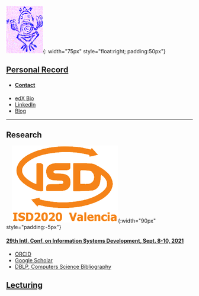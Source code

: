 ![Exlibris](Rana2.png){: width="75px" style="float:right; padding:50px"}
## [Personal Record](https://www.upv.es/ficha-personal/fgonzal)
* #### [Contact](contact.md)
* [edX Bio](https://www.edx.org/es/bio/fernando-gonzalez-ladron-de-guevara)
* [LinkedIn](https://www.linkedin.com/in/fglguevara)
* [Blog](http://dgnd.doe.upv.es/fgonzal/)

----- 
## Research
&nbsp; &nbsp;&nbsp;![isd](isd_v2.png){:width="90px" style="padding:-5px"}&nbsp; &nbsp;   
#### [29th Intl. Conf. on Information Systems Development, Sept. 8-10, 2021 ](http://isd2021.webs.upv.es)

* [ORCID](https://orcid.org/0000-0002-2617-1559)
* [Google Scholar](https://scholar.google.com/citations?user=ZwUFeFAAAAAJ&hl=en)
* [DBLP, Computers Science Bibliography](https://dblp.org/pers/hd/g/Gonz=aacute=lez=Ladr=oacute=n=de=Guevara:Fernando)


## [Lecturing](cont-docentes.md)

